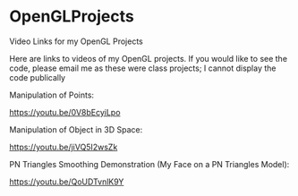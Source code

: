 # OpenGLProjects
Video Links for my OpenGL Projects

Here are links to videos of my OpenGL projects. If you would like to see the code, please email me as these were class projects; I cannot display the code publically

Manipulation of Points:

https://youtu.be/0V8bEcyiLpo

Manipulation of Object in 3D Space:

https://youtu.be/jiVQ5I2wsZk

PN Triangles Smoothing Demonstration (My Face on a PN Triangles Model):

https://youtu.be/QoUDTvnlK9Y
